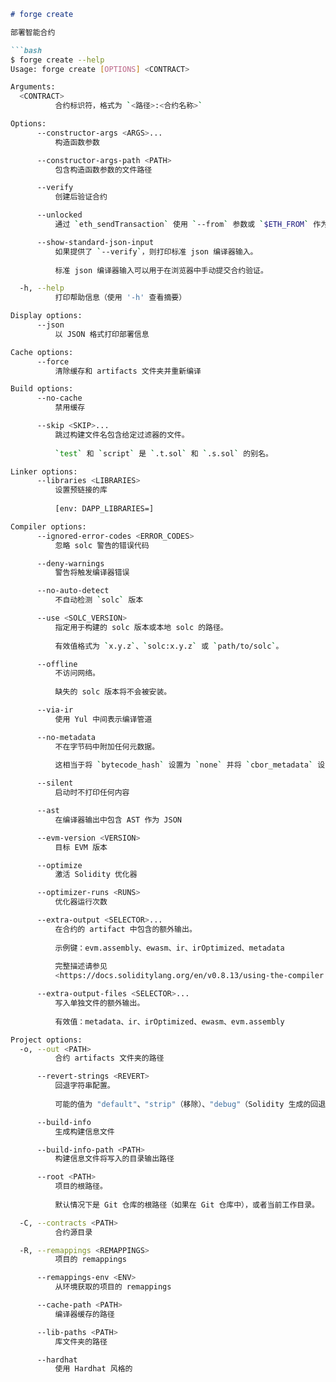 ```markdown
# forge create

部署智能合约

```bash
$ forge create --help
Usage: forge create [OPTIONS] <CONTRACT>

Arguments:
  <CONTRACT>
          合约标识符，格式为 `<路径>:<合约名称>`

Options:
      --constructor-args <ARGS>...
          构造函数参数

      --constructor-args-path <PATH>
          包含构造函数参数的文件路径

      --verify
          创建后验证合约

      --unlocked
          通过 `eth_sendTransaction` 使用 `--from` 参数或 `$ETH_FROM` 作为发送者

      --show-standard-json-input
          如果提供了 `--verify`，则打印标准 json 编译器输入。
          
          标准 json 编译器输入可以用于在浏览器中手动提交合约验证。

  -h, --help
          打印帮助信息（使用 '-h' 查看摘要）

Display options:
      --json
          以 JSON 格式打印部署信息

Cache options:
      --force
          清除缓存和 artifacts 文件夹并重新编译

Build options:
      --no-cache
          禁用缓存

      --skip <SKIP>...
          跳过构建文件名包含给定过滤器的文件。
          
          `test` 和 `script` 是 `.t.sol` 和 `.s.sol` 的别名。

Linker options:
      --libraries <LIBRARIES>
          设置预链接的库
          
          [env: DAPP_LIBRARIES=]

Compiler options:
      --ignored-error-codes <ERROR_CODES>
          忽略 solc 警告的错误代码

      --deny-warnings
          警告将触发编译器错误

      --no-auto-detect
          不自动检测 `solc` 版本

      --use <SOLC_VERSION>
          指定用于构建的 solc 版本或本地 solc 的路径。
          
          有效值格式为 `x.y.z`、`solc:x.y.z` 或 `path/to/solc`。

      --offline
          不访问网络。
          
          缺失的 solc 版本将不会被安装。

      --via-ir
          使用 Yul 中间表示编译管道

      --no-metadata
          不在字节码中附加任何元数据。
          
          这相当于将 `bytecode_hash` 设置为 `none` 并将 `cbor_metadata` 设置为 `false`。

      --silent
          启动时不打印任何内容

      --ast
          在编译器输出中包含 AST 作为 JSON

      --evm-version <VERSION>
          目标 EVM 版本

      --optimize
          激活 Solidity 优化器

      --optimizer-runs <RUNS>
          优化器运行次数

      --extra-output <SELECTOR>...
          在合约的 artifact 中包含的额外输出。
          
          示例键：evm.assembly、ewasm、ir、irOptimized、metadata
          
          完整描述请参见
          <https://docs.soliditylang.org/en/v0.8.13/using-the-compiler.html#input-description>

      --extra-output-files <SELECTOR>...
          写入单独文件的额外输出。
          
          有效值：metadata、ir、irOptimized、ewasm、evm.assembly

Project options:
  -o, --out <PATH>
          合约 artifacts 文件夹的路径

      --revert-strings <REVERT>
          回退字符串配置。
          
          可能的值为 "default"、"strip"（移除）、"debug"（Solidity 生成的回退字符串）和 "verboseDebug"

      --build-info
          生成构建信息文件

      --build-info-path <PATH>
          构建信息文件将写入的目录输出路径

      --root <PATH>
          项目的根路径。
          
          默认情况下是 Git 仓库的根路径（如果在 Git 仓库中），或者当前工作目录。

  -C, --contracts <PATH>
          合约源目录

  -R, --remappings <REMAPPINGS>
          项目的 remappings

      --remappings-env <ENV>
          从环境获取的项目的 remappings

      --cache-path <PATH>
          编译器缓存的路径

      --lib-paths <PATH>
          库文件夹的路径

      --hardhat
          使用 Hardhat 风格的